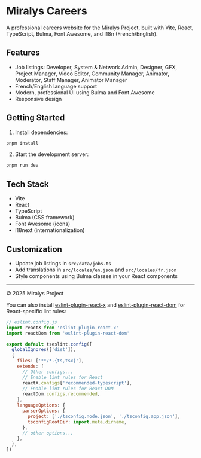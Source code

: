 

# Miralys Careers

A professional careers website for the Miralys Project, built with Vite, React, TypeScript, Bulma, Font Awesome, and i18n (French/English).

## Features
- Job listings: Developer, System & Network Admin, Designer, GFX, Project Manager, Video Editor, Community Manager, Animator, Moderator, Staff Manager, Animator Manager
- French/English language support
- Modern, professional UI using Bulma and Font Awesome
- Responsive design

## Getting Started
1. Install dependencies:
  ```sh
  pnpm install
  ```
2. Start the development server:
  ```sh
  pnpm run dev
  ```

## Tech Stack
- Vite
- React
- TypeScript
- Bulma (CSS framework)
- Font Awesome (icons)
- i18next (internationalization)

## Customization
- Update job listings in `src/data/jobs.ts`
- Add translations in `src/locales/en.json` and `src/locales/fr.json`
- Style components using Bulma classes in your React components

---

© 2025 Miralys Project

You can also install [eslint-plugin-react-x](https://github.com/Rel1cx/eslint-react/tree/main/packages/plugins/eslint-plugin-react-x) and [eslint-plugin-react-dom](https://github.com/Rel1cx/eslint-react/tree/main/packages/plugins/eslint-plugin-react-dom) for React-specific lint rules:

```js
// eslint.config.js
import reactX from 'eslint-plugin-react-x'
import reactDom from 'eslint-plugin-react-dom'

export default tseslint.config([
  globalIgnores(['dist']),
  {
    files: ['**/*.{ts,tsx}'],
    extends: [
      // Other configs...
      // Enable lint rules for React
      reactX.configs['recommended-typescript'],
      // Enable lint rules for React DOM
      reactDom.configs.recommended,
    ],
    languageOptions: {
      parserOptions: {
        project: ['./tsconfig.node.json', './tsconfig.app.json'],
        tsconfigRootDir: import.meta.dirname,
      },
      // other options...
    },
  },
])
```
